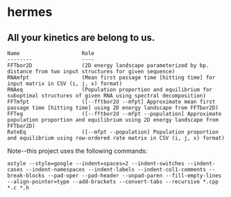 hermes
======

All your kinetics are belong to us.
-----------------------------------

    Name                    Role
    --------                ----
    FFTbor2D                (2D energy landscape parameterized by bp. distance from two input structures for given sequence)
    RNAmfpt                 (Mean first passage time [hitting time] for input matrix in CSV (i, j, x) format)
    RNAeq                   (Population proportion and equilibrium for suboptimal structures of given RNA using spectral decomposition)
    FFTmfpt                 ([--fftbor2d --mfpt] Approximate mean first passage time [hitting time] using 2D energy landscape from FFTbor2D)
    FFTeq                   ([--fftbor2d --mfpt --population] Approximate population proportion and equilibrium using 2D energy landscape from FFTbor2D)
    RateEq                  ([--mfpt --population] Population proportion and equilibrium using row-ordered rate matrix in CSV (i, j, x) format)

Note--this project uses the following commands:

    astyle --style=google --indent=spaces=2 --indent-switches --indent-cases --indent-namespaces --indent-labels --indent-col1-comments --break-blocks --pad-oper --pad-header --unpad-paren --fill-empty-lines --align-pointer=type --add-brackets --convert-tabs --recursive *.cpp *.c *.h
